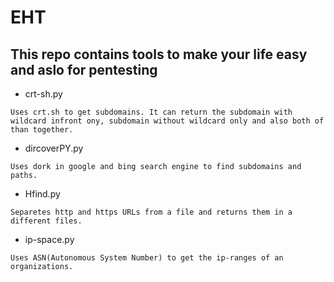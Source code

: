 # EHT

## This repo contains tools to make your life easy and aslo for pentesting

- crt-sh.py

`Uses crt.sh to get subdomains. It can return the subdomain with wildcard infront ony, subdomain without wildcard only and also both of than together.`

- dircoverPY.py

`Uses dork in google and bing search engine to find subdomains and paths.`

- Hfind.py

`Separetes http and https URLs from a file and returns them in a different files.` 

- ip-space.py

`Uses ASN(Autonomous System Number) to get the ip-ranges of an organizations.`
